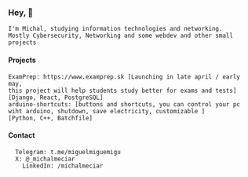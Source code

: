 ### Hey, 👋
    I'm Michal, studying information technologies and networking.
    Mostly Cybersecurity, Networking and some webdev and other small projects

#### Projects
    ExamPrep: https://www.examprep.sk [Launching in late april / early may, 
    this project will help students study better for exams and tests]
    [Django, React, PostgreSQL]
    arduino-shortcuts: [buttons and shortcuts, you can control your pc wiht arduino, shutdown, save electricity, customizable ]
    [Python, C++, Batchfile]
    
#### Contact
      Telegram: t.me/miguelmiguemigu
      X: @_michalmeciar
    	LinkedIn: /michalmeciar
